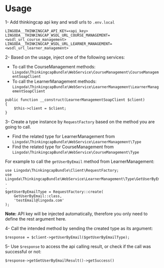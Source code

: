 # Usage

1- Add thinkingcap api key and wsdl urls to `.env.local`

```
LINGODA__THINKINGCAP_API_KEY=<api_key>
LINGODA__THINKINGCAP_WSDL_URL_COURSE_MANAGEMENT=<wsdl_url_course_management>
LINGODA__THINKINGCAP_WSDL_URL_LEARNER_MANAGEMENT=<wsdl_url_learner_management>
```

2- Based on the usage, inject one of the following services:

-   To call the CourseManagement methods: `Lingoda\ThinkingcapBundle\WebService\CourseManagement\CourseManagementSoapClient`
-   To call the LearnerManagement methods: `Lingoda\ThinkingcapBundle\WebService\LearnerManagement\LearnerManagementSoapClient`

```
public function __construct(LearnerManagementSoapClient $client)
{
    $this->client = $client;
}
```

3- Create a type instance by `RequestFactory` based on the method you are going to call.

-   Find the related type for LearnerManagement from `Lingoda\ThinkingcapBundle\WebService\LearnerManagement\Type`
-   Find the related type for CourseManagement from `Lingoda\ThinkingcapBundle\WebService\CourseManagement\Type`

For example to call the `getUserByEmail` method from LearnerManagement:

```
use Lingoda\ThinkingcapBundle\Client\RequestFactory;
use Lingoda\ThinkingcapBundle\WebService\LearnerManagement\Type\GetUserByEmail;
.
.
$getUserByEmailType = RequestFactory::create(
    GetUserByEmail::class,
    'testEmail@lingoda.com'
);
```

**Note:** API key will be injected automatically, therefore you only need to define the rest argument here.

4- Call the intended method by sending the created type as its argument:

```
$response = $client->getUserByEmail($getUserByEmailType);
```

5- Use `$response` to access the api calling result, or check if the call was successful or not:

```
$response->getGetUserByEmailResult()->getSuccess()
```
